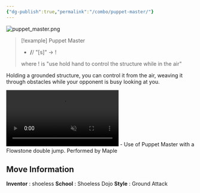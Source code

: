 ```yaml
---
{"dg-publish":true,"permalink":"/combo/puppet-master/"}
---
```


![puppet_master.png](/img/user/!source/puppet_master.png)

> [!example] Puppet Master
> - **/**/ "\[s\]" -> !
> 
> where ! is "use hold hand to control the structure while in the air"

Holding a grounded structure, you can control it from the air, weaving it through obstacles while your opponent is busy looking at you.

<video controls loop autoplay muted>  
  <source src="https://files.catbox.moe/s9ji0p.mp4" type="video/mp4">  
  Your browser does not support the video tag.  
</video>
 - Use of Puppet Master with a Flowstone double jump. Performed by Maple

## Move Information
**Inventor** : shoeless
**School** : Shoeless Dojo
**Style** : Ground Attack
